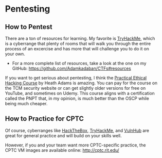 # Pentesting

## How to Pentest

There are a ton of resources for learning. My favorite is [TryHackMe](https://tryhackme.com/signup?referrer=5faa1fec93143b7c608061fa), which is a cyberrange that plenty of rooms that will walk you through the entire process of an excercise and has more that will challenge you to do it on your own.
* For a more complete list of resources, take a look at the one on my GitHub: https://github.com/Adamkadaban/CTFs#resources

If you want to get serious about pentesting, I think the [Practical Ethical Hacking Course](https://academy.tcm-sec.com/courses/1152300) by Heath Adams is amazing. You can pay for the course on the TCM security website or can get slightly older versions for free on YouTube, and sometimes on Udemy. This course aligns with a certification called the PNPT that, in my opinion, is much better than the OSCP while being much cheaper. 

## How to Practice for CPTC

Of course, cyberranges like [HackTheBox](https://www.hackthebox.com/), [TryHackMe](https://tryhackme.com/hacktivities), and [VulnHub](https://www.vulnhub.com/) are great for general practice and will build on your skills well. 

However, if you and your team want more CPTC-specific practice, the CPTC VM images are available online:
http://cptc.rit.edu/

